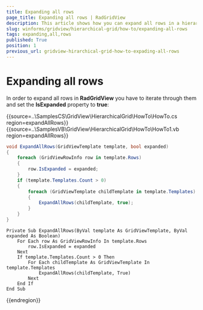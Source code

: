 ```yaml
---
title: Expanding all rows
page_title: Expanding all rows | RadGridView
description: This article shows how you can expand all rows in a hierarchical grid. 
slug: winforms/gridview/hierarchical-grid/how-to/expanding-all-rows
tags: expanding,all,rows
published: True
position: 1
previous_url: gridview-hirarchical-grid-how-to-expading-all-rows
---
```


# Expanding all rows


In order to expand all rows in __RadGridView__ you have to iterate through them and set the __IsExpanded__ property to __true__:

{{source=..\SamplesCS\GridView\HierarchicalGrid\HowTo\HowTo.cs region=expandAllRows}} 
{{source=..\SamplesVB\GridView\HierarchicalGrid\HowTo\HowTo1.vb region=expandAllRows}} 

````C#
void ExpandAllRows(GridViewTemplate template, bool expanded)
{
    foreach (GridViewRowInfo row in template.Rows)
    {
        row.IsExpanded = expanded;
    }
    if (template.Templates.Count > 0)
    {
        foreach (GridViewTemplate childTemplate in template.Templates)
        {
            ExpandAllRows(childTemplate, true);
        }
    }
}

````
````VB.NET
Private Sub ExpandAllRows(ByVal template As GridViewTemplate, ByVal expanded As Boolean)
    For Each row As GridViewRowInfo In template.Rows
        row.IsExpanded = expanded
    Next
    If template.Templates.Count > 0 Then
        For Each childTemplate As GridViewTemplate In template.Templates
            ExpandAllRows(childTemplate, True)
        Next
    End If
End Sub

````

{{endregion}} 




